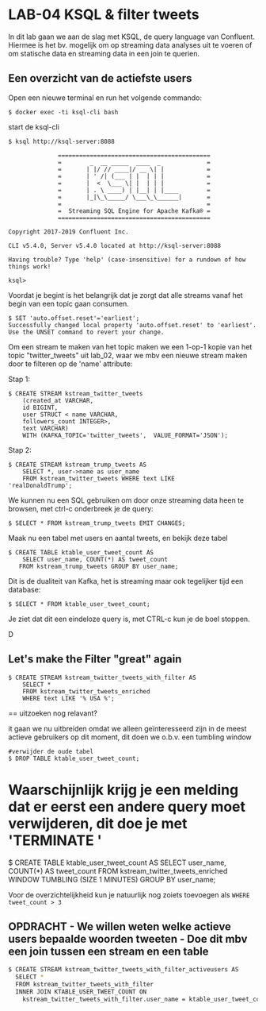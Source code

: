 # LAB-04 KSQL & filter tweets
In dit lab gaan we aan de slag met KSQL, de query language van Confluent. Hiermee is het bv. mogelijk om op streaming data analyses uit te voeren of om statische data en streaming data in een join te querien. 

## Een overzicht van de actiefste users

Open een nieuwe terminal en run het volgende commando:

    $ docker exec -ti ksql-cli bash

start de ksql-cli

    $ ksql http://ksql-server:8088

                  ===========================================
                  =        _  __ _____  ____  _             =
                  =       | |/ // ____|/ __ \| |            =
                  =       | ' /| (___ | |  | | |            =
                  =       |  <  \___ \| |  | | |            =
                  =       | . \ ____) | |__| | |____        =
                  =       |_|\_\_____/ \___\_\______|       =
                  =                                         =
                  =  Streaming SQL Engine for Apache Kafka® =
                  ===========================================

    Copyright 2017-2019 Confluent Inc.

    CLI v5.4.0, Server v5.4.0 located at http://ksql-server:8088

    Having trouble? Type 'help' (case-insensitive) for a rundown of how things work!

    ksql>

Voordat je begint is het belangrijk dat je zorgt dat alle streams vanaf het begin van een topic gaan consumen.

    $ SET 'auto.offset.reset'='earliest';
    Successfully changed local property 'auto.offset.reset' to 'earliest'. Use the UNSET command to revert your change.

Om een stream te maken van het topic maken we een 1-op-1 kopie van het topic "twitter_tweets" uit lab_02, waar we mbv een nieuwe stream maken door te filteren op de 'name' attribute: 

Stap 1:

    $ CREATE STREAM kstream_twitter_tweets
        (created_at VARCHAR, 
        id BIGINT,
        user STRUCT < name VARCHAR, 
        followers_count INTEGER>, 
        text VARCHAR) 
        WITH (KAFKA_TOPIC='twitter_tweets',  VALUE_FORMAT='JSON');

Stap 2:

    $ CREATE STREAM kstream_trump_tweets AS
        SELECT *, user->name as user_name
        FROM kstream_twitter_tweets WHERE text LIKE                'realDonaldTrump';

We kunnen nu een SQL gebruiken om door onze streaming data heen te browsen, met ctrl-c onderbreek je de query:

    $ SELECT * FROM kstream_trump_tweets EMIT CHANGES;


Maak nu een tabel met users en aantal tweets, en bekijk deze tabel

    $ CREATE TABLE ktable_user_tweet_count AS
        SELECT user_name, COUNT(*) AS tweet_count
       FROM kstream_trump_tweets GROUP BY user_name;

Dit is de dualiteit van Kafka, het is streaming maar ook tegelijker tijd een database: 

    $ SELECT * FROM ktable_user_tweet_count;

Je ziet dat dit een eindeloze query is, met CTRL-c kun je de boel stoppen.


D
## Let's make the Filter "great" again

    $ CREATE STREAM kstream_twitter_tweets_with_filter AS
        SELECT *
        FROM kstream_twitter_tweets_enriched
        WHERE text LIKE '% USA %';



== uitzoeken nog relavant?

it gaan we nu uitbreiden omdat we alleen geïnteresseerd zijn in de meest actieve gebruikers op dit moment, dit doen we o.b.v. een tumbling window

    #verwijder de oude tabel
    $ DROP TABLE ktable_user_tweet_count;

# Waarschijnlijk krijg je een melding dat er eerst een andere query moet verwijderen, dit doe je met 'TERMINATE <query>'

$ CREATE TABLE ktable_user_tweet_count AS
  SELECT user_name, COUNT(*) AS tweet_count
  FROM kstream_twitter_tweets_enriched WINDOW TUMBLING (SIZE 1 MINUTES)
  GROUP BY user_name;

Voor de overzichtelijkheid kun je natuurlijk nog zoiets toevoegen als `WHERE tweet_count > 3`


## OPDRACHT - We willen weten welke actieve users bepaalde woorden tweeten - Doe dit mbv een join tussen een stream en een table 

```sh
$ CREATE STREAM kstream_twitter_tweets_with_filter_activeusers AS
  SELECT * 
  FROM kstream_twitter_tweets_with_filter
  INNER JOIN KTABLE_USER_TWEET_COUNT ON 
    kstream_twitter_tweets_with_filter.user_name = ktable_user_tweet_count.user_name;
```

